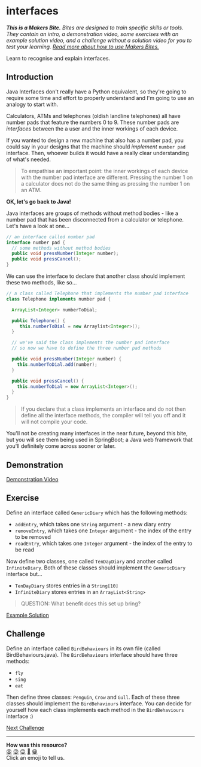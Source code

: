 # interfaces

_**This is a Makers Bite.** Bites are designed to train specific skills or
tools. They contain an intro, a demonstration video, some exercises with an
example solution video, and a challenge without a solution video for you to test
your learning. [Read more about how to use Makers
Bites.](https://github.com/makersacademy/course/blob/main/labels/bites.md)_

<!-- OMITTED -->

Learn to recognise and explain interfaces.

## Introduction

Java Interfaces don't really have a Python equivalent, so they're going to require some time and effort to properly understand and I'm going to use an analogy to start with.

Calculators, ATMs and telephones (oldish landline telephones) all have number pads that feature the numbers 0 to 9. These number pads are _interfaces_ between the a user and the inner workings of each device.

If you wanted to design a new machine that also has a number pad, you could say in your designs that the machine should _implement_ `number pad` interface. Then, whoever builds it would have a really clear understanding of what's needed.

> To empathise an important point: the inner workings of each device with the number pad interface are different. Pressing the number 1 on a calculator does not do the same thing as pressing the number 1 on an ATM.

**OK, let's go back to Java!**

Java interfaces are groups of methods without method bodies - like a number pad that has been disconnected from a calculator or telephone. Let's have a look at one...

```java
// an interface called number pad
interface number pad {
  // some methods without method bodies
  public void pressNumber(Integer number);
  public void pressCancel();
}
```

We can use the interface to declare that another class should implement these two methods, like so...

```java
// a class called Telephone that implements the number pad interface
class Telephone implements number pad {

  ArrayList<Integer> numberToDial;

  public Telephone() {
     this.numberToDial = new Arraylist<Integer>();
  }

  // we've said the class implements the number pad interface
  // so now we have to define the three number pad methods

  public void pressNumber(Integer number) {
    this.numberToDial.add(number);
  }

  public void pressCancel() {
    this.numberToDial = new ArrayList<Integer>();
  }
}
```

> If you declare that a class implements an interface and do not then define all the interface methods, the compiler will tell you off and it will not compile your code.

You'll not be creating many interfaces in the near future, beyond this bite, but you will see them being used in SpringBoot; a Java web framework that you'll definitely come across sooner or later.

## Demonstration

<!-- OMITTED -->

[Demonstration Video]()

## Exercise

Define an interface called `GenericDiary` which has the following methods:
- `addEntry`, which takes one `String` argument  - a new diary entry
- `removeEntry`, which takes one `Integer` argument - the index of the entry to be removed
- `readEntry`, which takes one `Integer` argument - the index of the entry to be read

Now define two classes, one called `TenDayDiary` and another called `InfiniteDiary`. Both of these classes should implement the `GenericDiary` interface but...

- ``TenDayDiary`` stores entries in a `String[10]`
- ``InfiniteDiary`` stores entries in an `ArrayList<String>`

> QUESTION: What benefit does this set up bring?

[Example Solution]()

## Challenge

Define an interface called `BirdBehaviours` in its own file (called BirdBehaviours.java). The `BirdBehaviours` interface should have three methods:
- `fly`
- `sing`
- `eat`

Then define three classes: `Penguin`, `Crow` and `Gull`. Each of these three classes should implement the `BirdBehaviours` interface. You can decide for yourself how each class implements each method in the `BirdBehaviours` interface :)




[Next Challenge](14_tdd_bite.md)

<!-- BEGIN GENERATED SECTION DO NOT EDIT -->

---

**How was this resource?**  
[😫](https://airtable.com/shrUJ3t7KLMqVRFKR?prefill_Repository=makersacademy%2Fjava-fundamentals-with-intellij&prefill_File=bites%2F13_interfaces_bite.md&prefill_Sentiment=😫) [😕](https://airtable.com/shrUJ3t7KLMqVRFKR?prefill_Repository=makersacademy%2Fjava-fundamentals-with-intellij&prefill_File=bites%2F13_interfaces_bite.md&prefill_Sentiment=😕) [😐](https://airtable.com/shrUJ3t7KLMqVRFKR?prefill_Repository=makersacademy%2Fjava-fundamentals-with-intellij&prefill_File=bites%2F13_interfaces_bite.md&prefill_Sentiment=😐) [🙂](https://airtable.com/shrUJ3t7KLMqVRFKR?prefill_Repository=makersacademy%2Fjava-fundamentals-with-intellij&prefill_File=bites%2F13_interfaces_bite.md&prefill_Sentiment=🙂) [😀](https://airtable.com/shrUJ3t7KLMqVRFKR?prefill_Repository=makersacademy%2Fjava-fundamentals-with-intellij&prefill_File=bites%2F13_interfaces_bite.md&prefill_Sentiment=😀)  
Click an emoji to tell us.

<!-- END GENERATED SECTION DO NOT EDIT -->
